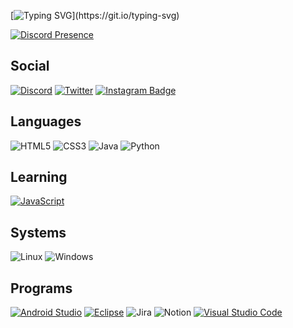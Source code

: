 <!-- Readme Typing SVG by DenverCoder1 - https://github.com/DenverCoder1/readme-typing-svg -->
[![Typing SVG](https://readme-typing-svg.demolab.com?font=Concert+One&pause=1000&center=true&width=435&lines=Hello+there!;Welcome+to+my+profile!)](https://git.io/typing-svg)
<!-- Lanyard Profile Readme by cnrad - https://github.com/cnrad/lanyard-profile-readme -->
[![Discord Presence](https://lanyard.cnrad.dev/api/488040865349238806)](https://discord.com/users/488040865349238806)

## Social
[![Discord](https://img.shields.io/badge/Discord-5865F2?logo=discord&logoColor=fff&style=for-the-badge)](https://discord.com/users/488040865349238806)
[![Twitter](https://img.shields.io/badge/Twitter-1DA1F2?logo=twitter&logoColor=fff&style=for-the-badge)](https://twitter.com/tassian8261)
[![Instagram Badge](https://img.shields.io/badge/Instagram-E4405F?logo=instagram&logoColor=fff&style=for-the-badge)](https://www.instagram.com/florian.ldm)


## Languages
![HTML5](https://img.shields.io/badge/HTML5-E34F26?logo=html5&logoColor=fff&style=for-the-badge)
![CSS3](https://img.shields.io/badge/CSS3-1572B6?logo=css3&logoColor=fff&style=for-the-badge)
![Java](https://img.shields.io/badge/java-%23ED8B00.svg?style=for-the-badge&logo=java&logoColor=white)
![Python](https://img.shields.io/badge/python-3670A0?style=for-the-badge&logo=python&logoColor=ffdd54)


## Learning
[![JavaScript](https://img.shields.io/badge/JavaScript-F7DF1E?logo=javascript&logoColor=000&style=for-the-badge)](https://www.javascript.com/)


## Systems
![Linux](https://img.shields.io/badge/Linux-FCC624?style=for-the-badge&logo=linux&logoColor=black)
![Windows](https://img.shields.io/badge/Windows-0078D6?style=for-the-badge&logo=windows&logoColor=white)

## Programs
[![Android Studio](https://img.shields.io/badge/Android%20Studio-3DDC84.svg?style=for-the-badge&logo=android-studio&logoColor=white)](https://developer.android.com/studio)
[![Eclipse](https://img.shields.io/badge/Eclipse-FE7A16.svg?style=for-the-badge&logo=Eclipse&logoColor=white)](https://www.eclipse.org)
![Jira](https://img.shields.io/badge/jira-%230A0FFF.svg?style=for-the-badge&logo=jira&logoColor=white)
![Notion](https://img.shields.io/badge/Notion-%23000000.svg?style=for-the-badge&logo=notion&logoColor=white)
[![Visual Studio Code](https://img.shields.io/badge/Visual%20Studio%20Code-007ACC?logo=visualstudiocode&logoColor=fff&style=for-the-badge)](https://code.visualstudio.com/)


